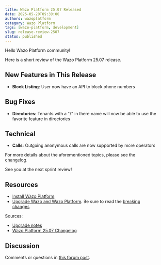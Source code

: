 ```yaml
---
title: Wazo Platform 25.07 Released
date: 2025-05-20T09:30:00
authors: wazoplatform
category: Wazo Platform
tags: [wazo-platform, development]
slug: release-review-2507
status: published
---
```


Hello Wazo Platform community!

Here is a short review of the Wazo Platform 25.07 release.

## New Features in This Release

- **Block Listing**: User now have an API to block phone numbers

## Bug Fixes

- **Directories**: Tenants with a "/" in there name will now be able to use the favorite feature in directories

## Technical

- **Calls**: Outgoing anonymous calls are now supported by more operators

For more details about the aforementioned topics, please see the [changelog](https://wazo-dev.atlassian.net/issues/?jql=project%3DWAZO%20AND%20fixVersion%3D25.07).

See you at the next sprint review!

## Resources

- [Install Wazo Platform](/use-cases)
- [Upgrade Wazo and Wazo Platform](/uc-doc/upgrade/). Be sure to read the
  [breaking changes](/uc-doc/upgrade/upgrade_notes#25-06)

<!-- truncate -->

Sources:

- [Upgrade notes](/uc-doc/upgrade/upgrade_notes#25-06)
- [Wazo Platform 25.07 Changelog](https://wazo-dev.atlassian.net/issues/?jql=project%3DWAZO%20AND%20fixVersion%3D25.07)

## Discussion

Comments or questions in
[this forum post](https://wazo-platform.discourse.group/t/blog-wazo-platform-25-06-released).
